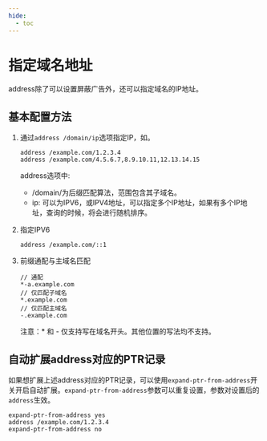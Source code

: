 ```yaml
---
hide:
  - toc
---
```


# 指定域名地址

address除了可以设置屏蔽广告外，还可以指定域名的IP地址。

## 基本配置方法

1. 通过`address /domain/ip`选项指定IP，如。

    ```shell
    address /example.com/1.2.3.4
    address /example.com/4.5.6.7,8.9.10.11,12.13.14.15
    ```

    address选项中:

    * /domain/为后缀匹配算法，范围包含其子域名。
    * ip: 可以为IPV6，或IPV4地址，可以指定多个IP地址，如果有多个IP地址，查询的时候，将会进行随机排序。

1. 指定IPV6

    ```shell
    address /example.com/::1
    ```

1. 前缀通配与主域名匹配

    ```shell
    // 通配
    *-a.example.com 
    // 仅匹配子域名
    *.example.com
    // 仅匹配主域名
    -.example.com
    ```

    注意：* 和 - 仅支持写在域名开头。其他位置的写法均不支持。

## 自动扩展address对应的PTR记录

如果想扩展上述address对应的PTR记录，可以使用`expand-ptr-from-address`开关开启自动扩展。`expand-ptr-from-address`参数可以重复设置，参数对设置后的`address`生效。

```shell
expand-ptr-from-address yes
address /example.com/1.2.3.4
expand-ptr-from-address no
```

